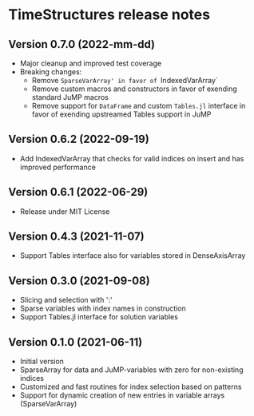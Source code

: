 TimeStructures release notes
===================================


Version 0.7.0 (2022-mm-dd)
--------------------------
* Major cleanup and improved test coverage
* Breaking changes:
    - Remove `SparseVarArray' in favor of `IndexedVarArray`
    - Remove custom macros and constructors in favor of exending standard JuMP macros
    - Remove support for `DataFrame` and custom `Tables.jl` interface in favor of exending upstreamed Tables support in JuMP

Version 0.6.2 (2022-09-19)
--------------------------
* Add IndexedVarArray that checks for valid indices on insert and has improved performance

Version 0.6.1 (2022-06-29)
--------------------------
* Release under MIT License

Version 0.4.3 (2021-11-07)
--------------------------
* Support Tables interface also for variables stored in DenseAxisArray

Version 0.3.0 (2021-09-08)
--------------------------
* Slicing and selection with ':'
* Sparse variables with index names in construction
* Support Tables.jl interface for solution variables

Version 0.1.0 (2021-06-11)
--------------------------
* Initial version
* SparseArray for data and JuMP-variables with zero for non-existing indices
* Customized and fast routines for index selection based on patterns
* Support for dynamic creation of new entries in variable arrays (SparseVarArray) 

